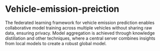# Vehicle-emission-preiction
The federated learning framework for vehicle emission prediction enables collaborative model training across multiple vehicles without sharing raw data, ensuring privacy. Model aggregation is achieved through knowledge distillation and other techniques, where a central server combines insights from local models to create a robust global model.
